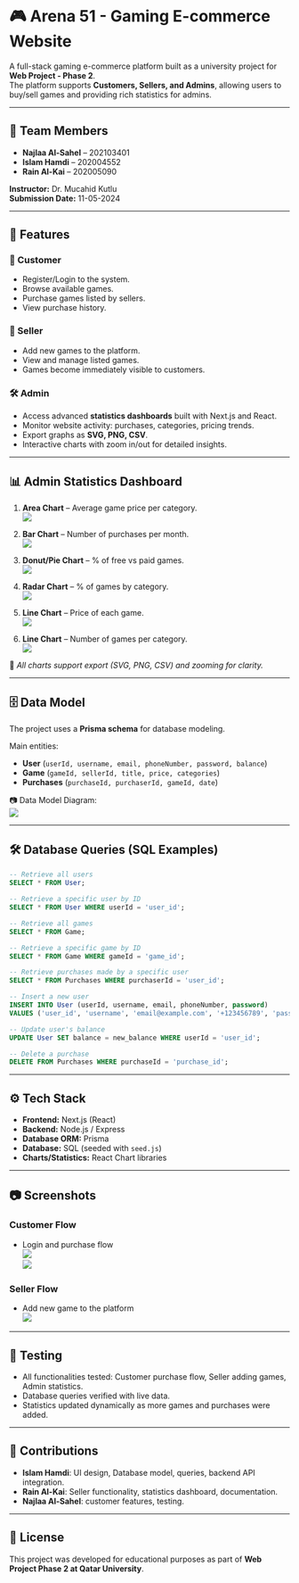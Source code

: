 # 🎮 Arena 51 - Gaming E-commerce Website  

A full-stack gaming e-commerce platform built as a university project for **Web Project - Phase 2**.  
The platform supports **Customers, Sellers, and Admins**, allowing users to buy/sell games and providing rich statistics for admins.  

---

## 📌 Team Members
- **Najlaa Al-Sahel** – 202103401  
- **Islam Hamdi** – 202004552  
- **Rain Al-Kai** – 202005090  

**Instructor:** Dr. Mucahid Kutlu  
**Submission Date:** 11-05-2024  

---

## 🚀 Features  

### 👤 Customer  
- Register/Login to the system.  
- Browse available games.  
- Purchase games listed by sellers.  
- View purchase history.  

### 🛒 Seller  
- Add new games to the platform.  
- View and manage listed games.  
- Games become immediately visible to customers.  

### 🛠 Admin  
- Access advanced **statistics dashboards** built with Next.js and React.  
- Monitor website activity: purchases, categories, pricing trends.  
- Export graphs as **SVG, PNG, CSV**.  
- Interactive charts with zoom in/out for detailed insights.  

---

## 📊 Admin Statistics Dashboard  

1. **Area Chart** – Average game price per category.  
   ![](arena51_images/admin-stats-areachart.png)  

2. **Bar Chart** – Number of purchases per month.  
   ![](arena51_images/admin-stats-barchart.png)  

3. **Donut/Pie Chart** – % of free vs paid games.  
   ![](arena51_images/admin-stats-piechart.png)  

4. **Radar Chart** – % of games by category.  
   ![](arena51_images/admin-stats-radarchart.png)  

5. **Line Chart** – Price of each game.  
   ![](arena51_images/admin-stats-linechart-price.png)  

6. **Line Chart** – Number of games per category.  
   ![](arena51_images/admin-stats-linechart-category.png)  

📎 *All charts support export (SVG, PNG, CSV) and zooming for clarity.*  

---

## 🗄️ Data Model  

The project uses a **Prisma schema** for database modeling.  

Main entities:  
- **User** (`userId, username, email, phoneNumber, password, balance`)  
- **Game** (`gameId, sellerId, title, price, categories`)  
- **Purchases** (`purchaseId, purchaserId, gameId, date`)  

📷 Data Model Diagram:  
![](arena51_images/datamodel.png)  

---

## 🛠️ Database Queries (SQL Examples)  

```sql
-- Retrieve all users
SELECT * FROM User;

-- Retrieve a specific user by ID
SELECT * FROM User WHERE userId = 'user_id';

-- Retrieve all games
SELECT * FROM Game;

-- Retrieve a specific game by ID
SELECT * FROM Game WHERE gameId = 'game_id';

-- Retrieve purchases made by a specific user
SELECT * FROM Purchases WHERE purchaserId = 'user_id';

-- Insert a new user
INSERT INTO User (userId, username, email, phoneNumber, password)
VALUES ('user_id', 'username', 'email@example.com', '+123456789', 'password');

-- Update user's balance
UPDATE User SET balance = new_balance WHERE userId = 'user_id';

-- Delete a purchase
DELETE FROM Purchases WHERE purchaseId = 'purchase_id';
```  

---

## ⚙️ Tech Stack  

- **Frontend:** Next.js (React)  
- **Backend:** Node.js / Express  
- **Database ORM:** Prisma  
- **Database:** SQL (seeded with `seed.js`)  
- **Charts/Statistics:** React Chart libraries  

---

## 📷 Screenshots  

### Customer Flow  
- Login and purchase flow  
![](arena51_images/customer-login.png)  
![](arena51_images/customer-purchase.png)  

### Seller Flow  
- Add new game to the platform  
![](arena51_images/seller-add-game.png)  

---

## 🧪 Testing  

- All functionalities tested: Customer purchase flow, Seller adding games, Admin statistics.  
- Database queries verified with live data.  
- Statistics updated dynamically as more games and purchases were added.  

---

## 👥 Contributions  

- **Islam Hamdi**: UI design, Database model, queries, backend API integration.  
- **Rain Al-Kai**: Seller functionality, statistics dashboard, documentation. 
- **Najlaa Al-Sahel**: customer features, testing.  

---

## 📜 License  
This project was developed for educational purposes as part of **Web Project Phase 2 at Qatar University**.  
